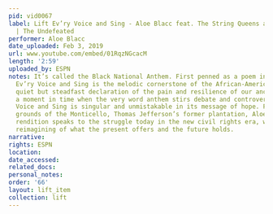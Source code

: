 ```yaml
---
pid: vid0067
label: Lift Ev’ry Voice and Sing - Aloe Blacc feat. The String Queens at Monticello
  | The Undefeated
performer: Aloe Blacc
date_uploaded: Feb 3, 2019
url: www.youtube.com/embed/01RqzNGcacM
length: '2:59'
uploaded_by: ESPN
notes: It’s called the Black National Anthem. First penned as a poem in 1900, Lift
  Ev’ry Voice and Sing is the melodic cornerstone of the African-American experience—a
  quiet but steadfast declaration of the pain and resilience of our ancestors. In
  a moment in time when the very word anthem stirs debate and controversy, Lift E’vry
  Voice and Sing is singular and unmistakable in its message of hope. Filmed on the
  grounds of the Monticello, Thomas Jefferson’s former plantation, Aloe Blacc’s modern-day
  rendition speaks to the struggle today in the new civil rights era, with a brilliant
  reimagining of what the present offers and the future holds.
narrative: 
rights: ESPN
location: 
date_accessed: 
related_docs: 
personal_notes: 
order: '66'
layout: lift_item
collection: lift
---
```

